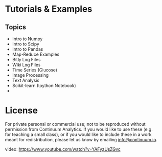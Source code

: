 Tutorials & Examples
====================

Topics
------

*   Intro to Numpy
*   Intro to Scipy
*   Intro to Pandas
*   Map-Reduce Examples
*   Bitly Log Files
*   Wiki Log Files
*   Time Series (Glucose)
*   Image Processing
*   Text Analysis
*   Scikit-learn (Ipython Notebook)
*   

License
=======

For private personal or commercial use; not to be reproduced without 
permission from Continuum Analytics.  If you would like to use these
(e.g. for teaching a small class), or if you would like to include these in
a work meant for redistribution, please let us know by 
emailing info@continuum.io.

video: https://www.youtube.com/watch?v=YAFyzUsZGvc

